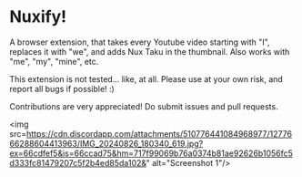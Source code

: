 # Nuxify! 

A browser extension, that takes every Youtube video starting with "I", replaces it with "we", and adds Nux Taku in the thumbnail. Also works with "me", "my", "mine", etc.

This extension is not tested... like, at all. Please use at your own risk, and report all bugs if possible! :)

Contributions are very appreciated! Do submit issues and pull requests.

<img src=https://cdn.discordapp.com/attachments/510776441084968977/1277666288604413963/IMG_20240826_180340_619.jpg?ex=66cdfef5&is=66ccad75&hm=717f99069b76a0374b81ae92626b1056fc5d333fc81479207c5f2b4ed85da102&" alt="Screenshot 1"/>
